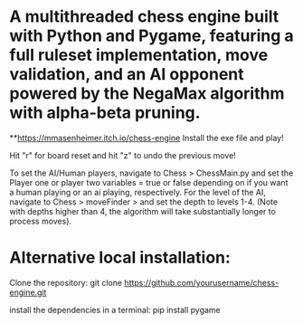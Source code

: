 # A multithreaded chess engine built with Python and Pygame, featuring a full ruleset implementation, move validation, and an AI opponent powered by the NegaMax algorithm with alpha-beta pruning.

**https://mmasenheimer.itch.io/chess-engine
Install the exe file and play!

Hit "r" for board reset and hit "z" to undo the previous move!

To set the AI/Human players, navigate to Chess > ChessMain.py and set the Player one or player two variables = true or false depending on if you want a human playing or an ai playing, respectively.
For the level of the AI, navigate to Chess > moveFinder > and set the depth to levels 1-4. (Note with depths higher than 4, the algorithm will take substantially longer to process moves).

# Alternative local installation:
Clone the repository: git clone https://github.com/yourusername/chess-engine.git

install the dependencies in a terminal: pip install pygame
  
 
 
